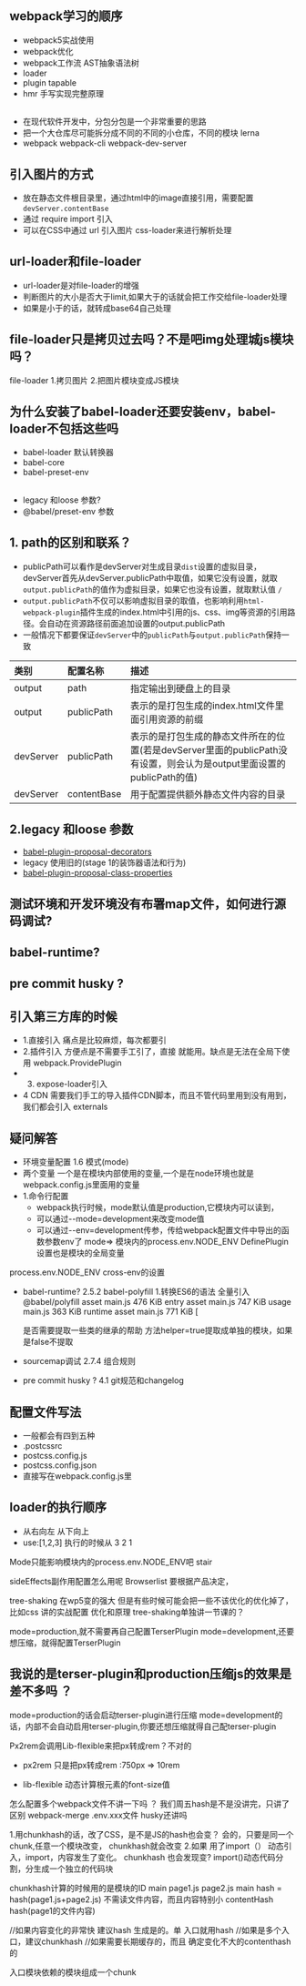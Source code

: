 ## webpack学习的顺序
- webpack5实战使用
- webpack优化
- webpack工作流  AST抽象语法树
- loader
- plugin tapable
- hmr 手写实现完整原理

## 
- 在现代软件开发中，分包分包是一个非常重要的思路
- 把一个大仓库尽可能拆分成不同的不同的小仓库，不同的模块 lerna 
- webpack webpack-cli webpack-dev-server


## 引入图片的方式
- 放在静态文件根目录里，通过html中的image直接引用，需要配置`devServer.contentBase`
- 通过 require import 引入
- 可以在CSS中通过  url 引入图片  css-loader来进行解析处理

## url-loader和file-loader
- url-loader是对file-loader的增强
- 判断图片的大小是否大于limit,如果大于的话就会把工作交给file-loader处理
- 如果是小于的话，就转成base64自己处理

##  file-loader只是拷贝过去吗？不是吧img处理城js模块吗？
file-loader 
1.拷贝图片
2.把图片模块变成JS模块

## 为什么安装了babel-loader还要安装env，babel-loader不包括这些吗 

- babel-loader 默认转换器
- babel-core
- babel-preset-env


##
- legacy 和loose 参数?
- @babel/preset-env 参数


## 1. path的区别和联系？
- publicPath可以看作是devServer对生成目录`dist`设置的虚拟目录，devServer首先从devServer.publicPath中取值，如果它没有设置，就取 `output.publicPath`的值作为虚拟目录，如果它也没有设置，就取默认值 `/`
- `output.publicPath`不仅可以影响虚拟目录的取值，也影响利用`html-webpack-plugin`插件生成的index.html中引用的js、css、img等资源的引用路径。会自动在资源路径前面追加设置的output.publicPath
- 一般情况下都要保证`devServer`中的`publicPath`与`output.publicPath`保持一致


|类别|配置名称|描述|
|:----|:----|:----|
|output|path|指定输出到硬盘上的目录|
|output|publicPath|表示的是打包生成的index.html文件里面引用资源的前缀|
|devServer|publicPath|表示的是打包生成的静态文件所在的位置(若是devServer里面的publicPath没有设置，则会认为是output里面设置的publicPath的值)|
|devServer|contentBase|用于配置提供额外静态文件内容的目录|

## 2.legacy 和loose 参数
- [babel-plugin-proposal-decorators](https://babeljs.io/docs/en/babel-plugin-proposal-decorators)
- legacy 使用旧的(stage 1的装饰器语法和行为)
- [babel-plugin-proposal-class-properties](https://babeljs.io/docs/en/babel-plugin-proposal-class-properties)


## 测试环境和开发环境没有布署map文件，如何进行源码调试?
## babel-runtime?
## pre commit husky ?

## 引入第三方库的时候
- 1.直接引入 痛点是比较麻烦，每次都要引
- 2.插件引入  方便点是不需要手工引了，直接 就能用。缺点是无法在全局下使用 webpack.ProvidePlugin
- 3. expose-loader引入
- 4 CDN 需要我们手工的导入插件CDN脚本，而且不管代码里用到没有用到，我们都会引入 externals


## 疑问解答
- 环境变量配置 1.6 模式(mode)
 - 两个变量 一个是在模块内部使用的变量,一个是在node环境也就是webpack.config.js里面用的变量
 - 1.命令行配置
     - webpack执行时候，mode默认值是production,它模块内可以读到，
     - 可以通过--mode=development来改变mode值
     - 可以通过--env=development传参，传给webpack配置文件中导出的函数参数env了
mode=>   模块内的process.env.NODE_ENV
DefinePlugin设置也是模块的全局变量

process.env.NODE_ENV cross-env的设置

- babel-runtime? 2.5.2 babel-polyfill
1.转换ES6的语法
全量引入@babel/polyfill
asset main.js 476 KiB
entry
asset main.js 747 KiB
usage
 main.js 363 KiB
runtime
 asset main.js 771 KiB [

     是否需要提取一些类的继承的帮助 方法helper=true提取成单独的模块，如果是false不提取
     
- sourcemap调试 2.7.4 组合规则
- pre commit husky ? 4.1 git规范和changelog
## 配置文件写法

- 一般都会有四到五种
- .postcssrc
- postcss.config.js
- postcss.config.json
- 直接写在webpack.config.js里

## loader的执行顺序
- 从右向左 从下向上
- use:[1,2,3]   执行的时候从 3 2 1

Mode只能影响模块内的process.env.NODE_ENV吧 
stair


sideEffects副作用配置怎么用呢 
Browserlist  要根据产品决定，

tree-shaking 在wp5变的强大
但是有些时候可能会把一些不该优化的优化掉了，比如css
讲的实战配置  优化和原理
tree-shaking单独讲一节课的？

mode=production,就不需要再自己配置TerserPlugin
mode=development,还要想压缩，就得配置TerserPlugin


## 我说的是terser-plugin和production压缩js的效果是差不多吗 ？
mode=production的话会启动terser-plugin进行压缩
mode=development的话，内部不会自动启用terser-plugin,你要还想压缩就得自己配terser-plugin

Px2rem会调用Lib-flexible来把px转成rem？不对的

- px2rem 只是把px转成rem 
:750px => 10rem

- lib-flexible 动态计算根元素的font-size值

怎么配置多个webpack文件不讲一下吗 ？
我们周五hash是不是没讲完，只讲了区别 
 webpack-merge
 .env.xxx文件 
 husky还讲吗 



1.用chunkhash的话，改了CSS，是不是JS的hash也会变？ 
会的，只要是同一个chunk,任意一个模块改变， chunkhash就会改变
2.如果 用了import（） 动态引入，import，内容发生了变化。 chunkhash 也会发现变?
import()动态代码分割，分生成一个独立的代码块

chunkhash计算的时候用的是模块的ID
main page1.js page2.js main hash = hash(page1.js+page2.js)
不需读文件内容，而且内容特别小
contentHash   hash(page1的文件内容)


//如果内容变化的非常快 建议hash 生成是的。单 入口就用hash
//如果是多个入口，建议chunkhash
//如果需要长期缓存的，而且 确定变化不大的contenthash的

入口模块依赖的模块组成一个chunk